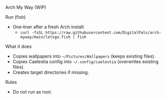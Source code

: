 Arch My Way (WIP)

Run (fish)
- One‑liner after a fresh Arch install:
  - `curl -fsSL https://raw.githubusercontent.com/DigitalPals/arch-myway/main/letsgo.fish | fish`

What it does
- Copies wallpapers into `~/Pictures/Wallpapers` (keeps existing files).
- Copies Caelestia config into `~/.config/caelestia` (overwrites existing files).
- Creates target directories if missing.

Rules
- Do not run as root.
